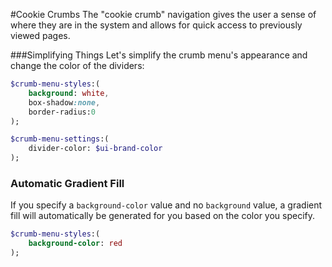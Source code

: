 #Cookie Crumbs
The "cookie crumb" navigation gives the user a sense of where they are in the system and allows for quick access to previously viewed pages.

###Simplifying Things
Let's simplify the crumb menu's appearance and change the color of the dividers:

```sass
$crumb-menu-styles:(
    background: white,
    box-shadow:none,
    border-radius:0
);

$crumb-menu-settings:(
    divider-color: $ui-brand-color
);
```

### Automatic Gradient Fill
If you specify a `background-color` value and no `background` value, a gradient fill will automatically be generated for you based on the color you specify.

```sass
$crumb-menu-styles:(
    background-color: red
);
```
